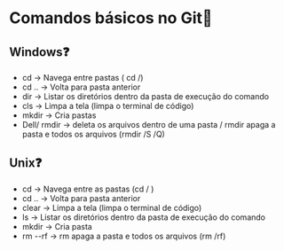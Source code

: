 # Comandos básicos no Git:bookmark_tabs:

## Windows:question:

- cd → Navega entre pastas ( cd /)
- cd .. → Volta para pasta anterior
- dir → Listar os diretórios dentro da pasta de execução do comando
- cls → Limpa a tela (limpa o terminal de código)
- mkdir → Cria pastas
- Dell/ rmdir → deleta os arquivos dentro de uma pasta / rmdir apaga a pasta e todos os arquivos (rmdir /S /Q)

## Unix:question:

- cd → Navega entre as pastas (cd / )
- cd .. → Volta para pasta anterior
- clear →   Limpa a tela (limpa o terminal de código)
- ls → Listar os diretórios dentro da pasta de execução do comando
- mkdir → Cria pasta
- rm --rf →  rm apaga a pasta e todos os arquivos (rm /rf) 